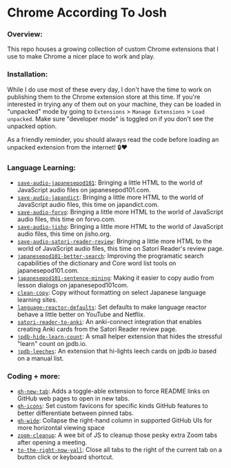 # Chrome According To Josh

### Overview:
This repo houses a growing collection of custom Chrome extensions that I use to make Chrome a nicer place to work and play.

### Installation:
While I do use most of these every day, I don't have the time to work on publishing them to the Chrome extension store at this time. If you're interested in trying any of them out on your machine, they can be loaded in "unpacked" mode by going to `Extensions` > `Manage Extensions` > `Load unpacked`. Make sure "developer mode" is toggled on if you don't see the unpacked option.

As a friendly reminder, you should always read the code before loading an unpacked extension from the internet! 🔒❤️

### Language Learning:
* [`save-audio-japanesepod101`](https://github.com/jhunschejones/Chrome-According-To-Josh/tree/main/save-audio-japanesepod101): Bringing a little HTML to the world of JavaScript audio files on japanesepod101.com.
* [`save-audio-japandict`](https://github.com/jhunschejones/Chrome-According-To-Josh/tree/main/save-audio-japandict): Bringing a little more HTML to the world of JavaScript audio files, this time on japandict.com.
* [`save-audio-forvo`](https://github.com/jhunschejones/Chrome-According-To-Josh/tree/main/save-audio-forvo): Bringing a little more HTML to the world of JavaScript audio files, this time on forvo.com.
* [`save-audio-jisho`](https://github.com/jhunschejones/Chrome-According-To-Josh/tree/main/save-audio-jisho): Bringing a little more HTML to the world of JavaScript audio files, this time on jisho.org.
* [`save-audio-satori-reader-review`](https://github.com/jhunschejones/Chrome-According-To-Josh/tree/main/save-audio-satori-reader-review): Bringing a little more HTML to the world of JavaScript audio files, this time on Satori Reader's review page.
* [`japanesepod101-better-search`](https://github.com/jhunschejones/Chrome-According-To-Josh/tree/main/japanesepod101-better-search): Improving the programatic search capabilities of the dictionary and Core word list tools on japanesepod101.com.
* [`japanesepod101-sentence-mining`](https://github.com/jhunschejones/Chrome-According-To-Josh/tree/main/japanesepod101-sentence-mining): Making it easier to copy audio from lesson dialogs on japanesepod101com.
* [`clean-copy`](https://github.com/jhunschejones/Chrome-According-To-Josh/tree/main/clean-copy): Copy without formatting on select Japanese language learning sites.
* [`language-reactor-defaults`](https://github.com/jhunschejones/Chrome-According-To-Josh/tree/main/language-reactor-defaults): Set defaults to make language reactor behave a little better on YouTube and Netflix.
* [`satori-reader-to-anki`](https://github.com/jhunschejones/Chrome-According-To-Josh/tree/main/satori-reader-to-anki): An anki-connect integration that enables creating Anki cards from the Satori Reader review page.
* [`jpdb-hide-learn-count`](https://github.com/jhunschejones/Chrome-According-To-Josh/tree/main/jpdb-hide-learn-count): A small helper extension that hides the stressful "learn" count on jpdb.io.
* [`jpdb-leeches`](https://github.com/jhunschejones/Chrome-According-To-Josh/tree/main/jpdb-leeches): An extension that hi-lights leech cards on jpdb.io based on a manual list.

### Coding + more:
* [`gh-new-tab`](https://github.com/jhunschejones/Chrome-According-To-Josh/tree/main/gh-new-tab): Adds a toggle-able extension to force README links on GitHub web pages to open in new tabs.
* [`gh-icons`](https://github.com/jhunschejones/Chrome-According-To-Josh/tree/main/gh-icons): Set custom favicons for specific kinds GitHub features to better differentiate between pinned tabs.
* [`gh-wide`](https://github.com/jhunschejones/Chrome-According-To-Josh/tree/main/gh-wide): Collapse the right-hand column in supported GitHub UIs for more horizontal viewing space
* [`zoom-cleanup`](https://github.com/jhunschejones/Chrome-According-To-Josh/tree/main/zoom-cleanup): A wee bit of JS to cleanup those pesky extra Zoom tabs after opening a meeting.
* [`to-the-right-now-yall`](https://github.com/jhunschejones/Chrome-According-To-Josh/tree/main/to-the-right-now-yall): Close all tabs to the right of the current tab on a button click or keyboard shortcut.
